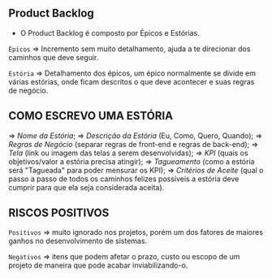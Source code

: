 ## Product Backlog
- O Product Backlog é composto por Épicos e Estórias.

`Épicos` => Incremento sem muito detalhamento, ajuda a te direcionar dos caminhos que deve seguir.

`Estória` => Detalhamento dos épicos, um épico normalmente se divide em várias estórias, onde ficam descritos o que deve acontecer e suas regras de negócio.

## COMO ESCREVO UMA ESTÓRIA
=> *Nome da Estória*;
=> *Descrição da Estória* (Eu, Como, Quero, Quando);
=> *Regras de Negócio* (separar regras de front-end e regras de back-end);
=> *Tela* (link ou imagem das telas a serem desenvolvidas);
=> *KPI* (quais os objetivos/valor a estória precisa atingir);
=> *Tagueamento* (como a estória será "Tagueada" para poder mensurar os KPI);
=> *Critérios de Aceite* (qual o passo a passo de todos os caminhos felizes possíveis a estória deve cumprir para que ela seja considerada aceita).

## RISCOS POSITIVOS
`Positivos` => muito ignorado nos projetos, porém um dos fatores de maiores ganhos no desenvolvimento de sistemas.

`Negativos` => itens que podem afetar o prazo, custo ou escopo de um projeto de maneira que pode acabar inviabilizando-o.